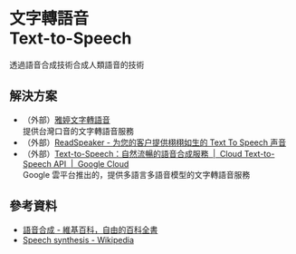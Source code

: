 # 文字轉語音<br>Text-to-Speech

透過語音合成技術合成人類語音的技術

## 解決方案

* （外部）[雅婷文字轉語音](https://tts.yating.tw/)  
  提供台灣口音的文字轉語音服務
* （外部）[ReadSpeaker - 为您的客户提供栩栩如生的 Text To Speech 声音](https://www.readspeaker.com/cn/)
* （外部）[Text-to-Speech：自然流暢的語音合成服務  |  Cloud Text-to-Speech API  |  Google Cloud](https://cloud.google.com/text-to-speech)  
  Google 雲平台推出的，提供多語言多語音模型的文字轉語音服務

## 參考資料

* [語音合成 - 維基百科，自由的百科全書](https://zh.wikipedia.org/wiki/%E8%AF%AD%E9%9F%B3%E5%90%88%E6%88%90)
* [Speech synthesis - Wikipedia](https://en.wikipedia.org/wiki/Speech_synthesis)
